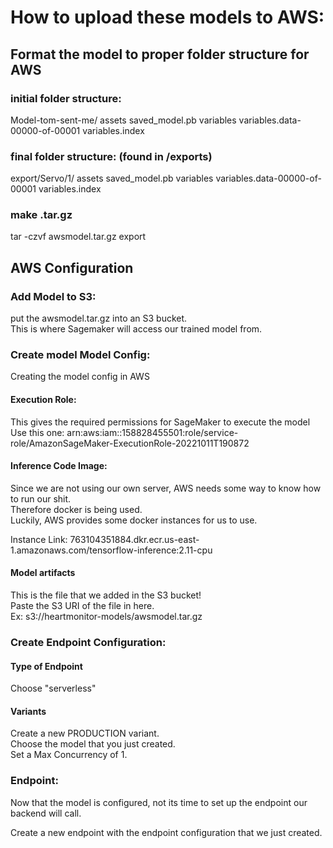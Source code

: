 # How to upload these models to AWS:

## Format the model to proper folder structure for AWS

### initial folder structure:
  Model-tom-sent-me/
    assets
    saved_model.pb
    variables
      variables.data-00000-of-00001
      variables.index

### final folder structure: (found in /exports)
  export/Servo/1/
      assets
      saved_model.pb
      variables
        variables.data-00000-of-00001
        variables.index

### make .tar.gz
tar -czvf awsmodel.tar.gz export

## AWS Configuration

### Add Model to S3:
put the awsmodel.tar.gz into an S3 bucket.  
This is where Sagemaker will access our trained model from.  

### Create model Model Config:
Creating the model config in AWS

#### Execution Role: 
This gives the required permissions for SageMaker to execute the model
Use this one: arn:aws:iam::158828455501:role/service-role/AmazonSageMaker-ExecutionRole-20221011T190872 

#### Inference Code Image:
Since we are not using our own server, AWS needs some way to know how to run our shit.  
Therefore docker is being used.  
Luckily, AWS provides some docker instances for us to use.  

Instance Link:
763104351884.dkr.ecr.us-east-1.amazonaws.com/tensorflow-inference:2.11-cpu

#### Model artifacts
This is the file that we added in the S3 bucket!  
Paste the S3 URI of the file in here.  
Ex: s3://heartmonitor-models/awsmodel.tar.gz  


### Create Endpoint Configuration:

#### Type of Endpoint
Choose "serverless"   

#### Variants
Create a new PRODUCTION variant.  
Choose the model that you just created.  
Set a Max Concurrency of 1.  

### Endpoint:
Now that the model is configured, not its time to set up the endpoint our backend will call.  

Create a new endpoint with the endpoint configuration that we just created.